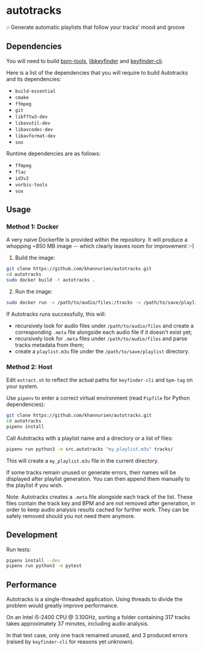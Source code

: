 # autotracks

🎶 Generate automatic playlists that follow your tracks' mood and groove

## Dependencies

You will need to build [bpm-tools](https://www.pogo.org.uk/~mark/bpm-tools/), [libkeyfinder](https://github.com/mixxxdj/libKeyFinder) and [keyfinder-cli](https://github.com/EvanPurkhiser/keyfinder-cli).

Here is a list of the dependencies that you will require to build Autotracks and its dependencies:

  * `build-essential`
  * `cmake`
  * `ffmpeg`
  * `git`
  * `libfftw3-dev`
  * `libavutil-dev`
  * `libavcodec-dev`
  * `libavformat-dev`
  * `sox`

Runtime dependencies are as follows:

  * `ffmpeg`
  * `flac`
  * `id3v2`
  * `vorbis-tools`
  * `sox`

## Usage

### Method 1: Docker

A very naive Dockerfile is provided within the repository. It will produce a whopping ~850 MB image -- which clearly leaves room for improvement :-)

1. Build the image:

```sh
git clone https://github.com/khannurien/autotracks.git
cd autotracks
sudo docker build -t autotracks .
```

2. Run the image:

```sh
sudo docker run -v /path/to/audio/files:/tracks -v /path/to/save/playlist:/output autotracks
```

If Autotracks runs successfully, this will:

- recursively look for audio files under `/path/to/audio/files` and create a corresponding `.meta` file alongside each audio file if it doesn't exist yet;
- recursively look for `.meta` files under `/path/to/audio/files` and parse tracks metadata from them;
- create a `playlist.m3u` file under the `/path/to/save/playlist` directory.

### Method 2: Host

Edit `extract.sh` to reflect the actual paths for `keyfinder-cli` and `bpm-tag` on your system.

Use `pipenv` to enter a correct virtual environment (read `Pipfile` for Python dependencies):

```sh
git clone https://github.com/khannurien/autotracks.git
cd autotracks
pipenv install
```

Call Autotracks with a playlist name and a directory or a list of files:

```sh
pipenv run python3 -m src.autotracks "my_playlist.m3u" tracks/
```

This will create a `my_playlist.m3u` file in the current directory.

If some tracks remain unused or generate errors, their names will be displayed after playlist generation. You can then append them manually to the playlist if you wish.

Note: Autotracks creates a `.meta` file alongside each track of the list. These files contain the track key and BPM and are not removed after generation, in order to keep audio analysis results cached for further work. They can be safely removed should you not need them anymore.

## Development

Run tests:

```sh
pipenv install --dev
pipenv run python3 -m pytest
```

## Performance

Autotracks is a single-threaded application. Using threads to divide the problem would greatly improve performance.

On an Intel i5-2400 CPU @ 3.10GHz, sorting a folder containing 317 tracks takes approximately 37 minutes, including audio analysis.

In that test case, only one track remained unused, and 3 produced errors (raised by `keyfinder-cli` for reasons yet unknown).
